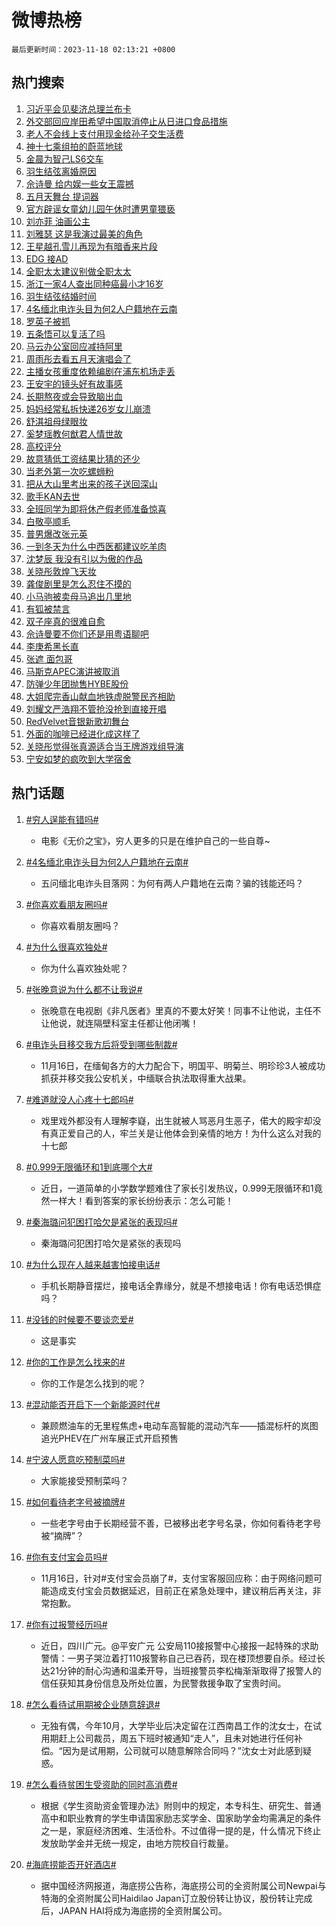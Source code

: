 # 微博热榜

`最后更新时间：2023-11-18 02:13:21 +0800`

## 热门搜索

1. [习近平会见斐济总理兰布卡](https://m.weibo.cn/search?containerid=100103type%3D1%26t%3D10%26q%3D%23%E4%B9%A0%E8%BF%91%E5%B9%B3%E4%BC%9A%E8%A7%81%E6%96%90%E6%B5%8E%E6%80%BB%E7%90%86%E5%85%B0%E5%B8%83%E5%8D%A1%23&stream_entry_id=51&isnewpage=1&extparam=seat%3D1%26dgr%3D0%26cate%3D10103%26filter_type%3Drealtimehot%26pos%3D0%26q%3D%2523%25E4%25B9%25A0%25E8%25BF%2591%25E5%25B9%25B3%25E4%25BC%259A%25E8%25A7%2581%25E6%2596%2590%25E6%25B5%258E%25E6%2580%25BB%25E7%2590%2586%25E5%2585%25B0%25E5%25B8%2583%25E5%258D%25A1%2523%26c_type%3D51%26stream_entry_id%3D51%26display_time%3D1700244800%26pre_seqid%3D170024480060602141111)
1. [外交部回应岸田希望中国取消停止从日进口食品措施](https://m.weibo.cn/search?containerid=100103type%3D1%26t%3D10%26q%3D%23%E5%A4%96%E4%BA%A4%E9%83%A8%E5%9B%9E%E5%BA%94%E5%B2%B8%E7%94%B0%E5%B8%8C%E6%9C%9B%E4%B8%AD%E5%9B%BD%E5%8F%96%E6%B6%88%E5%81%9C%E6%AD%A2%E4%BB%8E%E6%97%A5%E8%BF%9B%E5%8F%A3%E9%A3%9F%E5%93%81%E6%8E%AA%E6%96%BD%23&stream_entry_id=31&isnewpage=1&extparam=seat%3D1%26stream_entry_id%3D31%26pos%3D0%26band_rank%3D1%26c_type%3D31%26flag%3D0%26cate%3D5001%26filter_type%3Drealtimehot%26lcate%3D5001%26q%3D%2523%25E5%25A4%2596%25E4%25BA%25A4%25E9%2583%25A8%25E5%259B%259E%25E5%25BA%2594%25E5%25B2%25B8%25E7%2594%25B0%25E5%25B8%258C%25E6%259C%259B%25E4%25B8%25AD%25E5%259B%25BD%25E5%258F%2596%25E6%25B6%2588%25E5%2581%259C%25E6%25AD%25A2%25E4%25BB%258E%25E6%2597%25A5%25E8%25BF%259B%25E5%258F%25A3%25E9%25A3%259F%25E5%2593%2581%25E6%258E%25AA%25E6%2596%25BD%2523%26dgr%3D0%26realpos%3D1%26display_time%3D1700244800%26pre_seqid%3D170024480060602141111)
1. [老人不会线上支付用现金给孙子交生活费](https://m.weibo.cn/search?containerid=100103type%3D1%26t%3D10%26q%3D%23%E8%80%81%E4%BA%BA%E4%B8%8D%E4%BC%9A%E7%BA%BF%E4%B8%8A%E6%94%AF%E4%BB%98%E7%94%A8%E7%8E%B0%E9%87%91%E7%BB%99%E5%AD%99%E5%AD%90%E4%BA%A4%E7%94%9F%E6%B4%BB%E8%B4%B9%23&stream_entry_id=31&isnewpage=1&extparam=seat%3D1%26stream_entry_id%3D31%26pos%3D1%26band_rank%3D2%26c_type%3D31%26flag%3D0%26cate%3D5001%26filter_type%3Drealtimehot%26lcate%3D5001%26q%3D%2523%25E8%2580%2581%25E4%25BA%25BA%25E4%25B8%258D%25E4%25BC%259A%25E7%25BA%25BF%25E4%25B8%258A%25E6%2594%25AF%25E4%25BB%2598%25E7%2594%25A8%25E7%258E%25B0%25E9%2587%2591%25E7%25BB%2599%25E5%25AD%2599%25E5%25AD%2590%25E4%25BA%25A4%25E7%2594%259F%25E6%25B4%25BB%25E8%25B4%25B9%2523%26dgr%3D0%26realpos%3D2%26display_time%3D1700244800%26pre_seqid%3D170024480060602141111)
1. [神十七乘组拍的蔚蓝地球](https://m.weibo.cn/search?containerid=100103type%3D1%26t%3D10%26q%3D%23%E7%A5%9E%E5%8D%81%E4%B8%83%E4%B9%98%E7%BB%84%E6%8B%8D%E7%9A%84%E8%94%9A%E8%93%9D%E5%9C%B0%E7%90%83%23&stream_entry_id=31&isnewpage=1&extparam=seat%3D1%26stream_entry_id%3D31%26pos%3D2%26band_rank%3D3%26c_type%3D31%26flag%3D0%26cate%3D5001%26filter_type%3Drealtimehot%26lcate%3D5001%26q%3D%2523%25E7%25A5%259E%25E5%258D%2581%25E4%25B8%2583%25E4%25B9%2598%25E7%25BB%2584%25E6%258B%258D%25E7%259A%2584%25E8%2594%259A%25E8%2593%259D%25E5%259C%25B0%25E7%2590%2583%2523%26dgr%3D0%26realpos%3D3%26display_time%3D1700244800%26pre_seqid%3D170024480060602141111)
1. [金晨为智己LS6交车](https://m.weibo.cn/search?containerid=100103type%3D1%26t%3D10%26q%3D%23%E9%87%91%E6%99%A8%E4%B8%BA%E6%99%BA%E5%B7%B1LS6%E4%BA%A4%E8%BD%A6%23&stream_entry_id=31&isnewpage=1&extparam=seat%3D1%26adid%3D211837%26stream_entry_id%3D31%26pos%3D3%26band_rank%3D4%26c_type%3D31%26is_ad_pos%3D1%26lcate%3D5001%26cate%3D5001%26topic_ad%3D1%26q%3D%2523%25E9%2587%2591%25E6%2599%25A8%25E4%25B8%25BA%25E6%2599%25BA%25E5%25B7%25B1LS6%25E4%25BA%25A4%25E8%25BD%25A6%2523%26dgr%3D0%26filter_type%3Drealtimehot%26display_time%3D1700244800%26pre_seqid%3D170024480060602141111)
1. [羽生结弦离婚原因](https://m.weibo.cn/search?containerid=100103type%3D1%26t%3D10%26q%3D%E7%BE%BD%E7%94%9F%E7%BB%93%E5%BC%A6%E7%A6%BB%E5%A9%9A%E5%8E%9F%E5%9B%A0&stream_entry_id=31&isnewpage=1&extparam=seat%3D1%26stream_entry_id%3D31%26pos%3D4%26band_rank%3D4%26c_type%3D31%26flag%3D16%26cate%3D5001%26filter_type%3Drealtimehot%26lcate%3D5001%26q%3D%25E7%25BE%25BD%25E7%2594%259F%25E7%25BB%2593%25E5%25BC%25A6%25E7%25A6%25BB%25E5%25A9%259A%25E5%258E%259F%25E5%259B%25A0%26dgr%3D0%26realpos%3D4%26display_time%3D1700244800%26pre_seqid%3D170024480060602141111)
1. [佘诗曼 给内娱一些女王震撼](https://m.weibo.cn/search?containerid=100103type%3D1%26t%3D10%26q%3D%E4%BD%98%E8%AF%97%E6%9B%BC+%E7%BB%99%E5%86%85%E5%A8%B1%E4%B8%80%E4%BA%9B%E5%A5%B3%E7%8E%8B%E9%9C%87%E6%92%BC&stream_entry_id=31&isnewpage=1&extparam=seat%3D1%26stream_entry_id%3D31%26pos%3D5%26band_rank%3D5%26c_type%3D31%26flag%3D1%26cate%3D5001%26filter_type%3Drealtimehot%26lcate%3D5001%26q%3D%25E4%25BD%2598%25E8%25AF%2597%25E6%259B%25BC%2520%25E7%25BB%2599%25E5%2586%2585%25E5%25A8%25B1%25E4%25B8%2580%25E4%25BA%259B%25E5%25A5%25B3%25E7%258E%258B%25E9%259C%2587%25E6%2592%25BC%26dgr%3D0%26realpos%3D5%26display_time%3D1700244800%26pre_seqid%3D170024480060602141111)
1. [五月天舞台 提词器](https://m.weibo.cn/search?containerid=100103type%3D1%26t%3D10%26q%3D%E4%BA%94%E6%9C%88%E5%A4%A9%E8%88%9E%E5%8F%B0+%E6%8F%90%E8%AF%8D%E5%99%A8&stream_entry_id=31&isnewpage=1&extparam=seat%3D1%26stream_entry_id%3D31%26pos%3D6%26band_rank%3D6%26c_type%3D31%26flag%3D0%26cate%3D5001%26filter_type%3Drealtimehot%26lcate%3D5001%26q%3D%25E4%25BA%2594%25E6%259C%2588%25E5%25A4%25A9%25E8%2588%259E%25E5%258F%25B0%2520%25E6%258F%2590%25E8%25AF%258D%25E5%2599%25A8%26dgr%3D0%26realpos%3D6%26display_time%3D1700244800%26pre_seqid%3D170024480060602141111)
1. [官方辟谣女童幼儿园午休时遭男童猥亵](https://m.weibo.cn/search?containerid=100103type%3D1%26t%3D10%26q%3D%23%E5%AE%98%E6%96%B9%E8%BE%9F%E8%B0%A3%E5%A5%B3%E7%AB%A5%E5%B9%BC%E5%84%BF%E5%9B%AD%E5%8D%88%E4%BC%91%E6%97%B6%E9%81%AD%E7%94%B7%E7%AB%A5%E7%8C%A5%E4%BA%B5%23&stream_entry_id=31&isnewpage=1&extparam=seat%3D1%26adid%3D211868%26stream_entry_id%3D31%26pos%3D7%26band_rank%3D7%26c_type%3D31%26is_ad_pos%3D1%26cate%3D5001%26filter_type%3Drealtimehot%26q%3D%2523%25E5%25AE%2598%25E6%2596%25B9%25E8%25BE%259F%25E8%25B0%25A3%25E5%25A5%25B3%25E7%25AB%25A5%25E5%25B9%25BC%25E5%2584%25BF%25E5%259B%25AD%25E5%258D%2588%25E4%25BC%2591%25E6%2597%25B6%25E9%2581%25AD%25E7%2594%25B7%25E7%25AB%25A5%25E7%258C%25A5%25E4%25BA%25B5%2523%26dgr%3D0%26lcate%3D5001%26display_time%3D1700244800%26pre_seqid%3D170024480060602141111)
1. [刘亦菲 油画公主](https://m.weibo.cn/search?containerid=100103type%3D1%26t%3D10%26q%3D%E5%88%98%E4%BA%A6%E8%8F%B2+%E6%B2%B9%E7%94%BB%E5%85%AC%E4%B8%BB&stream_entry_id=31&isnewpage=1&extparam=seat%3D1%26stream_entry_id%3D31%26pos%3D8%26band_rank%3D7%26c_type%3D31%26flag%3D0%26cate%3D5001%26filter_type%3Drealtimehot%26lcate%3D5001%26q%3D%25E5%2588%2598%25E4%25BA%25A6%25E8%258F%25B2%2520%25E6%25B2%25B9%25E7%2594%25BB%25E5%2585%25AC%25E4%25B8%25BB%26dgr%3D0%26realpos%3D7%26display_time%3D1700244800%26pre_seqid%3D170024480060602141111)
1. [刘雅瑟 这是我演过最美的角色](https://m.weibo.cn/search?containerid=100103type%3D1%26t%3D10%26q%3D%E5%88%98%E9%9B%85%E7%91%9F+%E8%BF%99%E6%98%AF%E6%88%91%E6%BC%94%E8%BF%87%E6%9C%80%E7%BE%8E%E7%9A%84%E8%A7%92%E8%89%B2&stream_entry_id=31&isnewpage=1&extparam=seat%3D1%26stream_entry_id%3D31%26pos%3D9%26band_rank%3D8%26c_type%3D31%26flag%3D0%26cate%3D5001%26filter_type%3Drealtimehot%26lcate%3D5001%26q%3D%25E5%2588%2598%25E9%259B%2585%25E7%2591%259F%2520%25E8%25BF%2599%25E6%2598%25AF%25E6%2588%2591%25E6%25BC%2594%25E8%25BF%2587%25E6%259C%2580%25E7%25BE%258E%25E7%259A%2584%25E8%25A7%2592%25E8%2589%25B2%26dgr%3D0%26realpos%3D8%26display_time%3D1700244800%26pre_seqid%3D170024480060602141111)
1. [王星越孔雪儿再现为有暗香来片段](https://m.weibo.cn/search?containerid=100103type%3D1%26t%3D10%26q%3D%E7%8E%8B%E6%98%9F%E8%B6%8A%E5%AD%94%E9%9B%AA%E5%84%BF%E5%86%8D%E7%8E%B0%E4%B8%BA%E6%9C%89%E6%9A%97%E9%A6%99%E6%9D%A5%E7%89%87%E6%AE%B5&stream_entry_id=31&isnewpage=1&extparam=seat%3D1%26stream_entry_id%3D31%26pos%3D10%26band_rank%3D9%26c_type%3D31%26flag%3D0%26cate%3D5001%26filter_type%3Drealtimehot%26lcate%3D5001%26q%3D%25E7%258E%258B%25E6%2598%259F%25E8%25B6%258A%25E5%25AD%2594%25E9%259B%25AA%25E5%2584%25BF%25E5%2586%258D%25E7%258E%25B0%25E4%25B8%25BA%25E6%259C%2589%25E6%259A%2597%25E9%25A6%2599%25E6%259D%25A5%25E7%2589%2587%25E6%25AE%25B5%26dgr%3D0%26realpos%3D9%26display_time%3D1700244800%26pre_seqid%3D170024480060602141111)
1. [EDG 接AD](https://m.weibo.cn/search?containerid=100103type%3D1%26t%3D10%26q%3DEDG+%E6%8E%A5AD&stream_entry_id=31&isnewpage=1&extparam=seat%3D1%26stream_entry_id%3D31%26pos%3D11%26band_rank%3D10%26c_type%3D31%26flag%3D0%26cate%3D5001%26filter_type%3Drealtimehot%26lcate%3D5001%26q%3DEDG%2520%25E6%258E%25A5AD%26dgr%3D0%26realpos%3D10%26display_time%3D1700244800%26pre_seqid%3D170024480060602141111)
1. [全职太太建议别做全职太太](https://m.weibo.cn/search?containerid=100103type%3D1%26t%3D10%26q%3D%E5%85%A8%E8%81%8C%E5%A4%AA%E5%A4%AA%E5%BB%BA%E8%AE%AE%E5%88%AB%E5%81%9A%E5%85%A8%E8%81%8C%E5%A4%AA%E5%A4%AA&stream_entry_id=31&isnewpage=1&extparam=seat%3D1%26stream_entry_id%3D31%26pos%3D12%26band_rank%3D11%26c_type%3D31%26flag%3D2%26cate%3D5001%26filter_type%3Drealtimehot%26lcate%3D5001%26q%3D%25E5%2585%25A8%25E8%2581%258C%25E5%25A4%25AA%25E5%25A4%25AA%25E5%25BB%25BA%25E8%25AE%25AE%25E5%2588%25AB%25E5%2581%259A%25E5%2585%25A8%25E8%2581%258C%25E5%25A4%25AA%25E5%25A4%25AA%26dgr%3D0%26realpos%3D11%26display_time%3D1700244800%26pre_seqid%3D170024480060602141111)
1. [浙江一家4人查出同种癌最小才16岁](https://m.weibo.cn/search?containerid=100103type%3D1%26t%3D10%26q%3D%23%E6%B5%99%E6%B1%9F%E4%B8%80%E5%AE%B64%E4%BA%BA%E6%9F%A5%E5%87%BA%E5%90%8C%E7%A7%8D%E7%99%8C%E6%9C%80%E5%B0%8F%E6%89%8D16%E5%B2%81%23&stream_entry_id=31&isnewpage=1&extparam=seat%3D1%26stream_entry_id%3D31%26pos%3D13%26band_rank%3D12%26c_type%3D31%26flag%3D2%26cate%3D5001%26filter_type%3Drealtimehot%26lcate%3D5001%26q%3D%2523%25E6%25B5%2599%25E6%25B1%259F%25E4%25B8%2580%25E5%25AE%25B64%25E4%25BA%25BA%25E6%259F%25A5%25E5%2587%25BA%25E5%2590%258C%25E7%25A7%258D%25E7%2599%258C%25E6%259C%2580%25E5%25B0%258F%25E6%2589%258D16%25E5%25B2%2581%2523%26dgr%3D0%26realpos%3D12%26display_time%3D1700244800%26pre_seqid%3D170024480060602141111)
1. [羽生结弦结婚时间](https://m.weibo.cn/search?containerid=100103type%3D1%26t%3D10%26q%3D%E7%BE%BD%E7%94%9F%E7%BB%93%E5%BC%A6%E7%BB%93%E5%A9%9A%E6%97%B6%E9%97%B4&stream_entry_id=31&isnewpage=1&extparam=seat%3D1%26stream_entry_id%3D31%26pos%3D14%26band_rank%3D13%26c_type%3D31%26flag%3D0%26cate%3D5001%26filter_type%3Drealtimehot%26lcate%3D5001%26q%3D%25E7%25BE%25BD%25E7%2594%259F%25E7%25BB%2593%25E5%25BC%25A6%25E7%25BB%2593%25E5%25A9%259A%25E6%2597%25B6%25E9%2597%25B4%26dgr%3D0%26realpos%3D13%26display_time%3D1700244800%26pre_seqid%3D170024480060602141111)
1. [4名缅北电诈头目为何2人户籍地在云南](https://m.weibo.cn/search?containerid=100103type%3D1%26t%3D10%26q%3D%234%E5%90%8D%E7%BC%85%E5%8C%97%E7%94%B5%E8%AF%88%E5%A4%B4%E7%9B%AE%E4%B8%BA%E4%BD%952%E4%BA%BA%E6%88%B7%E7%B1%8D%E5%9C%B0%E5%9C%A8%E4%BA%91%E5%8D%97%23&stream_entry_id=31&isnewpage=1&extparam=seat%3D1%26stream_entry_id%3D31%26pos%3D15%26band_rank%3D14%26c_type%3D31%26flag%3D0%26cate%3D5001%26filter_type%3Drealtimehot%26lcate%3D5001%26q%3D%25234%25E5%2590%258D%25E7%25BC%2585%25E5%258C%2597%25E7%2594%25B5%25E8%25AF%2588%25E5%25A4%25B4%25E7%259B%25AE%25E4%25B8%25BA%25E4%25BD%25952%25E4%25BA%25BA%25E6%2588%25B7%25E7%25B1%258D%25E5%259C%25B0%25E5%259C%25A8%25E4%25BA%2591%25E5%258D%2597%2523%26dgr%3D0%26realpos%3D14%26display_time%3D1700244800%26pre_seqid%3D170024480060602141111)
1. [罗英子被抓](https://m.weibo.cn/search?containerid=100103type%3D1%26t%3D10%26q%3D%23%E7%BD%97%E8%8B%B1%E5%AD%90%E8%A2%AB%E6%8A%93%23&stream_entry_id=31&isnewpage=1&extparam=seat%3D1%26stream_entry_id%3D31%26pos%3D16%26band_rank%3D15%26c_type%3D31%26flag%3D0%26cate%3D5001%26filter_type%3Drealtimehot%26lcate%3D5001%26q%3D%2523%25E7%25BD%2597%25E8%258B%25B1%25E5%25AD%2590%25E8%25A2%25AB%25E6%258A%2593%2523%26dgr%3D0%26realpos%3D15%26display_time%3D1700244800%26pre_seqid%3D170024480060602141111)
1. [五条悟可以复活了吗](https://m.weibo.cn/search?containerid=100103type%3D1%26t%3D10%26q%3D%E4%BA%94%E6%9D%A1%E6%82%9F%E5%8F%AF%E4%BB%A5%E5%A4%8D%E6%B4%BB%E4%BA%86%E5%90%97&stream_entry_id=31&isnewpage=1&extparam=seat%3D1%26stream_entry_id%3D31%26pos%3D17%26band_rank%3D16%26c_type%3D31%26flag%3D0%26cate%3D5001%26filter_type%3Drealtimehot%26lcate%3D5001%26q%3D%25E4%25BA%2594%25E6%259D%25A1%25E6%2582%259F%25E5%258F%25AF%25E4%25BB%25A5%25E5%25A4%258D%25E6%25B4%25BB%25E4%25BA%2586%25E5%2590%2597%26dgr%3D0%26realpos%3D16%26display_time%3D1700244800%26pre_seqid%3D170024480060602141111)
1. [马云办公室回应减持阿里](https://m.weibo.cn/search?containerid=100103type%3D1%26t%3D10%26q%3D%23%E9%A9%AC%E4%BA%91%E5%8A%9E%E5%85%AC%E5%AE%A4%E5%9B%9E%E5%BA%94%E5%87%8F%E6%8C%81%E9%98%BF%E9%87%8C%23&stream_entry_id=31&isnewpage=1&extparam=seat%3D1%26stream_entry_id%3D31%26pos%3D18%26band_rank%3D17%26c_type%3D31%26flag%3D0%26cate%3D5001%26filter_type%3Drealtimehot%26lcate%3D5001%26q%3D%2523%25E9%25A9%25AC%25E4%25BA%2591%25E5%258A%259E%25E5%2585%25AC%25E5%25AE%25A4%25E5%259B%259E%25E5%25BA%2594%25E5%2587%258F%25E6%258C%2581%25E9%2598%25BF%25E9%2587%258C%2523%26dgr%3D0%26realpos%3D17%26display_time%3D1700244800%26pre_seqid%3D170024480060602141111)
1. [周雨彤去看五月天演唱会了](https://m.weibo.cn/search?containerid=100103type%3D1%26t%3D10%26q%3D%23%E5%91%A8%E9%9B%A8%E5%BD%A4%E5%8E%BB%E7%9C%8B%E4%BA%94%E6%9C%88%E5%A4%A9%E6%BC%94%E5%94%B1%E4%BC%9A%E4%BA%86%23&stream_entry_id=31&isnewpage=1&extparam=seat%3D1%26stream_entry_id%3D31%26pos%3D19%26band_rank%3D18%26c_type%3D31%26flag%3D1%26cate%3D5001%26filter_type%3Drealtimehot%26lcate%3D5001%26q%3D%2523%25E5%2591%25A8%25E9%259B%25A8%25E5%25BD%25A4%25E5%258E%25BB%25E7%259C%258B%25E4%25BA%2594%25E6%259C%2588%25E5%25A4%25A9%25E6%25BC%2594%25E5%2594%25B1%25E4%25BC%259A%25E4%25BA%2586%2523%26dgr%3D0%26realpos%3D18%26display_time%3D1700244800%26pre_seqid%3D170024480060602141111)
1. [主播女孩重度依赖编剧在浦东机场走丢](https://m.weibo.cn/search?containerid=100103type%3D1%26t%3D10%26q%3D%E4%B8%BB%E6%92%AD%E5%A5%B3%E5%AD%A9%E9%87%8D%E5%BA%A6%E4%BE%9D%E8%B5%96%E7%BC%96%E5%89%A7%E5%9C%A8%E6%B5%A6%E4%B8%9C%E6%9C%BA%E5%9C%BA%E8%B5%B0%E4%B8%A2&stream_entry_id=31&isnewpage=1&extparam=seat%3D1%26stream_entry_id%3D31%26pos%3D20%26band_rank%3D19%26c_type%3D31%26flag%3D0%26cate%3D5001%26filter_type%3Drealtimehot%26lcate%3D5001%26q%3D%25E4%25B8%25BB%25E6%2592%25AD%25E5%25A5%25B3%25E5%25AD%25A9%25E9%2587%258D%25E5%25BA%25A6%25E4%25BE%259D%25E8%25B5%2596%25E7%25BC%2596%25E5%2589%25A7%25E5%259C%25A8%25E6%25B5%25A6%25E4%25B8%259C%25E6%259C%25BA%25E5%259C%25BA%25E8%25B5%25B0%25E4%25B8%25A2%26dgr%3D0%26realpos%3D19%26display_time%3D1700244800%26pre_seqid%3D170024480060602141111)
1. [王安宇的镜头好有故事感](https://m.weibo.cn/search?containerid=100103type%3D1%26t%3D10%26q%3D%23%E7%8E%8B%E5%AE%89%E5%AE%87%E7%9A%84%E9%95%9C%E5%A4%B4%E5%A5%BD%E6%9C%89%E6%95%85%E4%BA%8B%E6%84%9F%23&stream_entry_id=31&isnewpage=1&extparam=seat%3D1%26stream_entry_id%3D31%26pos%3D21%26band_rank%3D20%26c_type%3D31%26flag%3D1%26cate%3D5001%26filter_type%3Drealtimehot%26lcate%3D5001%26q%3D%2523%25E7%258E%258B%25E5%25AE%2589%25E5%25AE%2587%25E7%259A%2584%25E9%2595%259C%25E5%25A4%25B4%25E5%25A5%25BD%25E6%259C%2589%25E6%2595%2585%25E4%25BA%258B%25E6%2584%259F%2523%26dgr%3D0%26realpos%3D20%26display_time%3D1700244800%26pre_seqid%3D170024480060602141111)
1. [长期熬夜或会导致脑出血](https://m.weibo.cn/search?containerid=100103type%3D1%26t%3D10%26q%3D%23%E9%95%BF%E6%9C%9F%E7%86%AC%E5%A4%9C%E6%88%96%E4%BC%9A%E5%AF%BC%E8%87%B4%E8%84%91%E5%87%BA%E8%A1%80%23&stream_entry_id=31&isnewpage=1&extparam=seat%3D1%26stream_entry_id%3D31%26pos%3D22%26band_rank%3D21%26c_type%3D31%26flag%3D0%26cate%3D5001%26filter_type%3Drealtimehot%26lcate%3D5001%26q%3D%2523%25E9%2595%25BF%25E6%259C%259F%25E7%2586%25AC%25E5%25A4%259C%25E6%2588%2596%25E4%25BC%259A%25E5%25AF%25BC%25E8%2587%25B4%25E8%2584%2591%25E5%2587%25BA%25E8%25A1%2580%2523%26dgr%3D0%26realpos%3D21%26display_time%3D1700244800%26pre_seqid%3D170024480060602141111)
1. [妈妈经常私拆快递26岁女儿崩溃](https://m.weibo.cn/search?containerid=100103type%3D1%26t%3D10%26q%3D%23%E5%A6%88%E5%A6%88%E7%BB%8F%E5%B8%B8%E7%A7%81%E6%8B%86%E5%BF%AB%E9%80%9226%E5%B2%81%E5%A5%B3%E5%84%BF%E5%B4%A9%E6%BA%83%23&stream_entry_id=31&isnewpage=1&extparam=seat%3D1%26stream_entry_id%3D31%26pos%3D23%26band_rank%3D22%26c_type%3D31%26flag%3D0%26cate%3D5001%26filter_type%3Drealtimehot%26lcate%3D5001%26q%3D%2523%25E5%25A6%2588%25E5%25A6%2588%25E7%25BB%258F%25E5%25B8%25B8%25E7%25A7%2581%25E6%258B%2586%25E5%25BF%25AB%25E9%2580%259226%25E5%25B2%2581%25E5%25A5%25B3%25E5%2584%25BF%25E5%25B4%25A9%25E6%25BA%2583%2523%26dgr%3D0%26realpos%3D22%26display_time%3D1700244800%26pre_seqid%3D170024480060602141111)
1. [舒淇祖母绿眼妆](https://m.weibo.cn/search?containerid=100103type%3D1%26t%3D10%26q%3D%23%E8%88%92%E6%B7%87%E7%A5%96%E6%AF%8D%E7%BB%BF%E7%9C%BC%E5%A6%86%23&stream_entry_id=31&isnewpage=1&extparam=seat%3D1%26stream_entry_id%3D31%26pos%3D24%26band_rank%3D23%26c_type%3D31%26flag%3D0%26cate%3D5001%26filter_type%3Drealtimehot%26lcate%3D5001%26q%3D%2523%25E8%2588%2592%25E6%25B7%2587%25E7%25A5%2596%25E6%25AF%258D%25E7%25BB%25BF%25E7%259C%25BC%25E5%25A6%2586%2523%26dgr%3D0%26realpos%3D23%26display_time%3D1700244800%26pre_seqid%3D170024480060602141111)
1. [奚梦瑶教何猷君人情世故](https://m.weibo.cn/search?containerid=100103type%3D1%26t%3D10%26q%3D%E5%A5%9A%E6%A2%A6%E7%91%B6%E6%95%99%E4%BD%95%E7%8C%B7%E5%90%9B%E4%BA%BA%E6%83%85%E4%B8%96%E6%95%85&stream_entry_id=31&isnewpage=1&extparam=seat%3D1%26stream_entry_id%3D31%26pos%3D25%26band_rank%3D24%26c_type%3D31%26flag%3D0%26cate%3D5001%26filter_type%3Drealtimehot%26lcate%3D5001%26q%3D%25E5%25A5%259A%25E6%25A2%25A6%25E7%2591%25B6%25E6%2595%2599%25E4%25BD%2595%25E7%258C%25B7%25E5%2590%259B%25E4%25BA%25BA%25E6%2583%2585%25E4%25B8%2596%25E6%2595%2585%26dgr%3D0%26realpos%3D24%26display_time%3D1700244800%26pre_seqid%3D170024480060602141111)
1. [高校评分](https://m.weibo.cn/search?containerid=100103type%3D1%26t%3D10%26q%3D%E9%AB%98%E6%A0%A1%E8%AF%84%E5%88%86&stream_entry_id=31&isnewpage=1&extparam=seat%3D1%26stream_entry_id%3D31%26pos%3D26%26band_rank%3D25%26c_type%3D31%26flag%3D0%26cate%3D5001%26filter_type%3Drealtimehot%26lcate%3D5001%26q%3D%25E9%25AB%2598%25E6%25A0%25A1%25E8%25AF%2584%25E5%2588%2586%26dgr%3D0%26realpos%3D25%26display_time%3D1700244800%26pre_seqid%3D170024480060602141111)
1. [故意猜低工资结果比猜的还少](https://m.weibo.cn/search?containerid=100103type%3D1%26t%3D10%26q%3D%E6%95%85%E6%84%8F%E7%8C%9C%E4%BD%8E%E5%B7%A5%E8%B5%84%E7%BB%93%E6%9E%9C%E6%AF%94%E7%8C%9C%E7%9A%84%E8%BF%98%E5%B0%91&stream_entry_id=31&isnewpage=1&extparam=seat%3D1%26stream_entry_id%3D31%26pos%3D27%26band_rank%3D26%26c_type%3D31%26flag%3D0%26cate%3D5001%26filter_type%3Drealtimehot%26lcate%3D5001%26q%3D%25E6%2595%2585%25E6%2584%258F%25E7%258C%259C%25E4%25BD%258E%25E5%25B7%25A5%25E8%25B5%2584%25E7%25BB%2593%25E6%259E%259C%25E6%25AF%2594%25E7%258C%259C%25E7%259A%2584%25E8%25BF%2598%25E5%25B0%2591%26dgr%3D0%26realpos%3D26%26display_time%3D1700244800%26pre_seqid%3D170024480060602141111)
1. [当老外第一次吃螺蛳粉](https://m.weibo.cn/search?containerid=100103type%3D1%26t%3D10%26q%3D%23%E5%BD%93%E8%80%81%E5%A4%96%E7%AC%AC%E4%B8%80%E6%AC%A1%E5%90%83%E8%9E%BA%E8%9B%B3%E7%B2%89%23&stream_entry_id=31&isnewpage=1&extparam=seat%3D1%26stream_entry_id%3D31%26pos%3D28%26band_rank%3D27%26c_type%3D31%26flag%3D0%26cate%3D5001%26filter_type%3Drealtimehot%26lcate%3D5001%26q%3D%2523%25E5%25BD%2593%25E8%2580%2581%25E5%25A4%2596%25E7%25AC%25AC%25E4%25B8%2580%25E6%25AC%25A1%25E5%2590%2583%25E8%259E%25BA%25E8%259B%25B3%25E7%25B2%2589%2523%26dgr%3D0%26realpos%3D27%26display_time%3D1700244800%26pre_seqid%3D170024480060602141111)
1. [把从大山里考出来的孩子送回深山](https://m.weibo.cn/search?containerid=100103type%3D1%26t%3D10%26q%3D%E6%8A%8A%E4%BB%8E%E5%A4%A7%E5%B1%B1%E9%87%8C%E8%80%83%E5%87%BA%E6%9D%A5%E7%9A%84%E5%AD%A9%E5%AD%90%E9%80%81%E5%9B%9E%E6%B7%B1%E5%B1%B1&stream_entry_id=31&isnewpage=1&extparam=seat%3D1%26stream_entry_id%3D31%26pos%3D29%26band_rank%3D28%26c_type%3D31%26flag%3D0%26cate%3D5001%26filter_type%3Drealtimehot%26lcate%3D5001%26q%3D%25E6%258A%258A%25E4%25BB%258E%25E5%25A4%25A7%25E5%25B1%25B1%25E9%2587%258C%25E8%2580%2583%25E5%2587%25BA%25E6%259D%25A5%25E7%259A%2584%25E5%25AD%25A9%25E5%25AD%2590%25E9%2580%2581%25E5%259B%259E%25E6%25B7%25B1%25E5%25B1%25B1%26dgr%3D0%26realpos%3D28%26display_time%3D1700244800%26pre_seqid%3D170024480060602141111)
1. [歌手KAN去世](https://m.weibo.cn/search?containerid=100103type%3D1%26t%3D10%26q%3D%23%E6%AD%8C%E6%89%8BKAN%E5%8E%BB%E4%B8%96%23&stream_entry_id=31&isnewpage=1&extparam=seat%3D1%26stream_entry_id%3D31%26pos%3D30%26band_rank%3D29%26c_type%3D31%26flag%3D0%26cate%3D5001%26filter_type%3Drealtimehot%26lcate%3D5001%26q%3D%2523%25E6%25AD%258C%25E6%2589%258BKAN%25E5%258E%25BB%25E4%25B8%2596%2523%26dgr%3D0%26realpos%3D29%26display_time%3D1700244800%26pre_seqid%3D170024480060602141111)
1. [全班同学为即将休产假老师准备惊喜](https://m.weibo.cn/search?containerid=100103type%3D1%26t%3D10%26q%3D%23%E5%85%A8%E7%8F%AD%E5%90%8C%E5%AD%A6%E4%B8%BA%E5%8D%B3%E5%B0%86%E4%BC%91%E4%BA%A7%E5%81%87%E8%80%81%E5%B8%88%E5%87%86%E5%A4%87%E6%83%8A%E5%96%9C%23&stream_entry_id=31&isnewpage=1&extparam=seat%3D1%26stream_entry_id%3D31%26pos%3D31%26band_rank%3D30%26c_type%3D31%26flag%3D32768%26cate%3D5001%26filter_type%3Drealtimehot%26lcate%3D5001%26q%3D%2523%25E5%2585%25A8%25E7%258F%25AD%25E5%2590%258C%25E5%25AD%25A6%25E4%25B8%25BA%25E5%258D%25B3%25E5%25B0%2586%25E4%25BC%2591%25E4%25BA%25A7%25E5%2581%2587%25E8%2580%2581%25E5%25B8%2588%25E5%2587%2586%25E5%25A4%2587%25E6%2583%258A%25E5%2596%259C%2523%26dgr%3D0%26realpos%3D30%26display_time%3D1700244800%26pre_seqid%3D170024480060602141111)
1. [白敬亭顺毛](https://m.weibo.cn/search?containerid=100103type%3D1%26t%3D10%26q%3D%23%E7%99%BD%E6%95%AC%E4%BA%AD%E9%A1%BA%E6%AF%9B%23&stream_entry_id=31&isnewpage=1&extparam=seat%3D1%26stream_entry_id%3D31%26pos%3D32%26band_rank%3D31%26c_type%3D31%26flag%3D0%26cate%3D5001%26filter_type%3Drealtimehot%26lcate%3D5001%26q%3D%2523%25E7%2599%25BD%25E6%2595%25AC%25E4%25BA%25AD%25E9%25A1%25BA%25E6%25AF%259B%2523%26dgr%3D0%26realpos%3D31%26display_time%3D1700244800%26pre_seqid%3D170024480060602141111)
1. [普男爆改张元英](https://m.weibo.cn/search?containerid=100103type%3D1%26t%3D10%26q%3D%23%E6%99%AE%E7%94%B7%E7%88%86%E6%94%B9%E5%BC%A0%E5%85%83%E8%8B%B1%23&stream_entry_id=31&isnewpage=1&extparam=seat%3D1%26stream_entry_id%3D31%26pos%3D33%26band_rank%3D32%26c_type%3D31%26flag%3D0%26cate%3D5001%26filter_type%3Drealtimehot%26lcate%3D5001%26q%3D%2523%25E6%2599%25AE%25E7%2594%25B7%25E7%2588%2586%25E6%2594%25B9%25E5%25BC%25A0%25E5%2585%2583%25E8%258B%25B1%2523%26dgr%3D0%26realpos%3D32%26display_time%3D1700244800%26pre_seqid%3D170024480060602141111)
1. [一到冬天为什么中西医都建议吃羊肉](https://m.weibo.cn/search?containerid=100103type%3D1%26t%3D10%26q%3D%23%E4%B8%80%E5%88%B0%E5%86%AC%E5%A4%A9%E4%B8%BA%E4%BB%80%E4%B9%88%E4%B8%AD%E8%A5%BF%E5%8C%BB%E9%83%BD%E5%BB%BA%E8%AE%AE%E5%90%83%E7%BE%8A%E8%82%89%23&stream_entry_id=31&isnewpage=1&extparam=seat%3D1%26stream_entry_id%3D31%26pos%3D34%26band_rank%3D33%26c_type%3D31%26flag%3D0%26cate%3D5001%26filter_type%3Drealtimehot%26lcate%3D5001%26q%3D%2523%25E4%25B8%2580%25E5%2588%25B0%25E5%2586%25AC%25E5%25A4%25A9%25E4%25B8%25BA%25E4%25BB%2580%25E4%25B9%2588%25E4%25B8%25AD%25E8%25A5%25BF%25E5%258C%25BB%25E9%2583%25BD%25E5%25BB%25BA%25E8%25AE%25AE%25E5%2590%2583%25E7%25BE%258A%25E8%2582%2589%2523%26dgr%3D0%26realpos%3D33%26display_time%3D1700244800%26pre_seqid%3D170024480060602141111)
1. [沈梦辰 我没有引以为傲的作品](https://m.weibo.cn/search?containerid=100103type%3D1%26t%3D10%26q%3D%E6%B2%88%E6%A2%A6%E8%BE%B0+%E6%88%91%E6%B2%A1%E6%9C%89%E5%BC%95%E4%BB%A5%E4%B8%BA%E5%82%B2%E7%9A%84%E4%BD%9C%E5%93%81&stream_entry_id=31&isnewpage=1&extparam=seat%3D1%26stream_entry_id%3D31%26pos%3D35%26band_rank%3D34%26c_type%3D31%26flag%3D0%26cate%3D5001%26filter_type%3Drealtimehot%26lcate%3D5001%26q%3D%25E6%25B2%2588%25E6%25A2%25A6%25E8%25BE%25B0%2520%25E6%2588%2591%25E6%25B2%25A1%25E6%259C%2589%25E5%25BC%2595%25E4%25BB%25A5%25E4%25B8%25BA%25E5%2582%25B2%25E7%259A%2584%25E4%25BD%259C%25E5%2593%2581%26dgr%3D0%26realpos%3D34%26display_time%3D1700244800%26pre_seqid%3D170024480060602141111)
1. [关晓彤敦煌飞天妆](https://m.weibo.cn/search?containerid=100103type%3D1%26t%3D10%26q%3D%23%E5%85%B3%E6%99%93%E5%BD%A4%E6%95%A6%E7%85%8C%E9%A3%9E%E5%A4%A9%E5%A6%86%23&stream_entry_id=31&isnewpage=1&extparam=seat%3D1%26stream_entry_id%3D31%26pos%3D36%26band_rank%3D35%26c_type%3D31%26flag%3D0%26cate%3D5001%26filter_type%3Drealtimehot%26lcate%3D5001%26q%3D%2523%25E5%2585%25B3%25E6%2599%2593%25E5%25BD%25A4%25E6%2595%25A6%25E7%2585%258C%25E9%25A3%259E%25E5%25A4%25A9%25E5%25A6%2586%2523%26dgr%3D0%26realpos%3D35%26display_time%3D1700244800%26pre_seqid%3D170024480060602141111)
1. [龚俊剧里是怎么忍住不摸的](https://m.weibo.cn/search?containerid=100103type%3D1%26t%3D10%26q%3D%23%E9%BE%9A%E4%BF%8A%E5%89%A7%E9%87%8C%E6%98%AF%E6%80%8E%E4%B9%88%E5%BF%8D%E4%BD%8F%E4%B8%8D%E6%91%B8%E7%9A%84%23&stream_entry_id=31&isnewpage=1&extparam=seat%3D1%26stream_entry_id%3D31%26pos%3D37%26band_rank%3D36%26c_type%3D31%26flag%3D0%26cate%3D5001%26filter_type%3Drealtimehot%26lcate%3D5001%26q%3D%2523%25E9%25BE%259A%25E4%25BF%258A%25E5%2589%25A7%25E9%2587%258C%25E6%2598%25AF%25E6%2580%258E%25E4%25B9%2588%25E5%25BF%258D%25E4%25BD%258F%25E4%25B8%258D%25E6%2591%25B8%25E7%259A%2584%2523%26dgr%3D0%26realpos%3D36%26display_time%3D1700244800%26pre_seqid%3D170024480060602141111)
1. [小马驹被卖母马追出几里地](https://m.weibo.cn/search?containerid=100103type%3D1%26t%3D10%26q%3D%23%E5%B0%8F%E9%A9%AC%E9%A9%B9%E8%A2%AB%E5%8D%96%E6%AF%8D%E9%A9%AC%E8%BF%BD%E5%87%BA%E5%87%A0%E9%87%8C%E5%9C%B0%23&stream_entry_id=31&isnewpage=1&extparam=seat%3D1%26stream_entry_id%3D31%26pos%3D38%26band_rank%3D37%26c_type%3D31%26flag%3D32768%26cate%3D5001%26filter_type%3Drealtimehot%26lcate%3D5001%26q%3D%2523%25E5%25B0%258F%25E9%25A9%25AC%25E9%25A9%25B9%25E8%25A2%25AB%25E5%258D%2596%25E6%25AF%258D%25E9%25A9%25AC%25E8%25BF%25BD%25E5%2587%25BA%25E5%2587%25A0%25E9%2587%258C%25E5%259C%25B0%2523%26dgr%3D0%26realpos%3D37%26display_time%3D1700244800%26pre_seqid%3D170024480060602141111)
1. [有狐被禁言](https://m.weibo.cn/search?containerid=100103type%3D1%26t%3D10%26q%3D%E6%9C%89%E7%8B%90%E8%A2%AB%E7%A6%81%E8%A8%80&stream_entry_id=31&isnewpage=1&extparam=seat%3D1%26stream_entry_id%3D31%26pos%3D39%26band_rank%3D38%26c_type%3D31%26flag%3D0%26cate%3D5001%26filter_type%3Drealtimehot%26lcate%3D5001%26q%3D%25E6%259C%2589%25E7%258B%2590%25E8%25A2%25AB%25E7%25A6%2581%25E8%25A8%2580%26dgr%3D0%26realpos%3D38%26display_time%3D1700244800%26pre_seqid%3D170024480060602141111)
1. [双子座真的很难自愈](https://m.weibo.cn/search?containerid=100103type%3D1%26t%3D10%26q%3D%E5%8F%8C%E5%AD%90%E5%BA%A7%E7%9C%9F%E7%9A%84%E5%BE%88%E9%9A%BE%E8%87%AA%E6%84%88&stream_entry_id=31&isnewpage=1&extparam=seat%3D1%26stream_entry_id%3D31%26pos%3D40%26band_rank%3D39%26c_type%3D31%26flag%3D0%26cate%3D5001%26filter_type%3Drealtimehot%26lcate%3D5001%26q%3D%25E5%258F%258C%25E5%25AD%2590%25E5%25BA%25A7%25E7%259C%259F%25E7%259A%2584%25E5%25BE%2588%25E9%259A%25BE%25E8%2587%25AA%25E6%2584%2588%26dgr%3D0%26realpos%3D39%26display_time%3D1700244800%26pre_seqid%3D170024480060602141111)
1. [佘诗曼要不你们还是用粤语聊吧](https://m.weibo.cn/search?containerid=100103type%3D1%26t%3D10%26q%3D%23%E4%BD%98%E8%AF%97%E6%9B%BC%E8%A6%81%E4%B8%8D%E4%BD%A0%E4%BB%AC%E8%BF%98%E6%98%AF%E7%94%A8%E7%B2%A4%E8%AF%AD%E8%81%8A%E5%90%A7%23&stream_entry_id=31&isnewpage=1&extparam=seat%3D1%26stream_entry_id%3D31%26pos%3D41%26band_rank%3D40%26c_type%3D31%26flag%3D0%26cate%3D5001%26filter_type%3Drealtimehot%26lcate%3D5001%26q%3D%2523%25E4%25BD%2598%25E8%25AF%2597%25E6%259B%25BC%25E8%25A6%2581%25E4%25B8%258D%25E4%25BD%25A0%25E4%25BB%25AC%25E8%25BF%2598%25E6%2598%25AF%25E7%2594%25A8%25E7%25B2%25A4%25E8%25AF%25AD%25E8%2581%258A%25E5%2590%25A7%2523%26dgr%3D0%26realpos%3D40%26display_time%3D1700244800%26pre_seqid%3D170024480060602141111)
1. [李庚希黑长直](https://m.weibo.cn/search?containerid=100103type%3D1%26t%3D10%26q%3D%23%E6%9D%8E%E5%BA%9A%E5%B8%8C%E9%BB%91%E9%95%BF%E7%9B%B4%23&stream_entry_id=31&isnewpage=1&extparam=seat%3D1%26stream_entry_id%3D31%26pos%3D42%26band_rank%3D41%26c_type%3D31%26flag%3D0%26cate%3D5001%26filter_type%3Drealtimehot%26lcate%3D5001%26q%3D%2523%25E6%259D%258E%25E5%25BA%259A%25E5%25B8%258C%25E9%25BB%2591%25E9%2595%25BF%25E7%259B%25B4%2523%26dgr%3D0%26realpos%3D41%26display_time%3D1700244800%26pre_seqid%3D170024480060602141111)
1. [张遮 面包哥](https://m.weibo.cn/search?containerid=100103type%3D1%26t%3D10%26q%3D%E5%BC%A0%E9%81%AE+%E9%9D%A2%E5%8C%85%E5%93%A5&stream_entry_id=31&isnewpage=1&extparam=seat%3D1%26stream_entry_id%3D31%26pos%3D43%26band_rank%3D42%26c_type%3D31%26flag%3D0%26cate%3D5001%26filter_type%3Drealtimehot%26lcate%3D5001%26q%3D%25E5%25BC%25A0%25E9%2581%25AE%2520%25E9%259D%25A2%25E5%258C%2585%25E5%2593%25A5%26dgr%3D0%26realpos%3D42%26display_time%3D1700244800%26pre_seqid%3D170024480060602141111)
1. [马斯克APEC演讲被取消](https://m.weibo.cn/search?containerid=100103type%3D1%26t%3D10%26q%3D%23%E9%A9%AC%E6%96%AF%E5%85%8BAPEC%E6%BC%94%E8%AE%B2%E8%A2%AB%E5%8F%96%E6%B6%88%23&stream_entry_id=31&isnewpage=1&extparam=seat%3D1%26stream_entry_id%3D31%26pos%3D44%26band_rank%3D43%26c_type%3D31%26flag%3D0%26cate%3D5001%26filter_type%3Drealtimehot%26lcate%3D5001%26q%3D%2523%25E9%25A9%25AC%25E6%2596%25AF%25E5%2585%258BAPEC%25E6%25BC%2594%25E8%25AE%25B2%25E8%25A2%25AB%25E5%258F%2596%25E6%25B6%2588%2523%26dgr%3D0%26realpos%3D43%26display_time%3D1700244800%26pre_seqid%3D170024480060602141111)
1. [防弹少年团抛售HYBE股份](https://m.weibo.cn/search?containerid=100103type%3D1%26t%3D10%26q%3D%23%E9%98%B2%E5%BC%B9%E5%B0%91%E5%B9%B4%E5%9B%A2%E6%8A%9B%E5%94%AEHYBE%E8%82%A1%E4%BB%BD%23&stream_entry_id=31&isnewpage=1&extparam=seat%3D1%26stream_entry_id%3D31%26pos%3D45%26band_rank%3D44%26c_type%3D31%26flag%3D0%26cate%3D5001%26filter_type%3Drealtimehot%26lcate%3D5001%26q%3D%2523%25E9%2598%25B2%25E5%25BC%25B9%25E5%25B0%2591%25E5%25B9%25B4%25E5%259B%25A2%25E6%258A%259B%25E5%2594%25AEHYBE%25E8%2582%25A1%25E4%25BB%25BD%2523%26dgr%3D0%26realpos%3D44%26display_time%3D1700244800%26pre_seqid%3D170024480060602141111)
1. [大姐爬完香山献血地铁虚脱警民齐相助](https://m.weibo.cn/search?containerid=100103type%3D1%26t%3D10%26q%3D%23%E5%A4%A7%E5%A7%90%E7%88%AC%E5%AE%8C%E9%A6%99%E5%B1%B1%E7%8C%AE%E8%A1%80%E5%9C%B0%E9%93%81%E8%99%9A%E8%84%B1%E8%AD%A6%E6%B0%91%E9%BD%90%E7%9B%B8%E5%8A%A9%23&stream_entry_id=31&isnewpage=1&extparam=seat%3D1%26stream_entry_id%3D31%26pos%3D46%26band_rank%3D45%26c_type%3D31%26flag%3D32768%26cate%3D5001%26filter_type%3Drealtimehot%26lcate%3D5001%26q%3D%2523%25E5%25A4%25A7%25E5%25A7%2590%25E7%2588%25AC%25E5%25AE%258C%25E9%25A6%2599%25E5%25B1%25B1%25E7%258C%25AE%25E8%25A1%2580%25E5%259C%25B0%25E9%2593%2581%25E8%2599%259A%25E8%2584%25B1%25E8%25AD%25A6%25E6%25B0%2591%25E9%25BD%2590%25E7%259B%25B8%25E5%258A%25A9%2523%26dgr%3D0%26realpos%3D45%26display_time%3D1700244800%26pre_seqid%3D170024480060602141111)
1. [刘耀文严浩翔不管抢没抢到直接开唱](https://m.weibo.cn/search?containerid=100103type%3D1%26t%3D10%26q%3D%23%E5%88%98%E8%80%80%E6%96%87%E4%B8%A5%E6%B5%A9%E7%BF%94%E4%B8%8D%E7%AE%A1%E6%8A%A2%E6%B2%A1%E6%8A%A2%E5%88%B0%E7%9B%B4%E6%8E%A5%E5%BC%80%E5%94%B1%23&stream_entry_id=31&isnewpage=1&extparam=seat%3D1%26stream_entry_id%3D31%26pos%3D47%26band_rank%3D46%26c_type%3D31%26flag%3D0%26cate%3D5001%26filter_type%3Drealtimehot%26lcate%3D5001%26q%3D%2523%25E5%2588%2598%25E8%2580%2580%25E6%2596%2587%25E4%25B8%25A5%25E6%25B5%25A9%25E7%25BF%2594%25E4%25B8%258D%25E7%25AE%25A1%25E6%258A%25A2%25E6%25B2%25A1%25E6%258A%25A2%25E5%2588%25B0%25E7%259B%25B4%25E6%258E%25A5%25E5%25BC%2580%25E5%2594%25B1%2523%26dgr%3D0%26realpos%3D46%26display_time%3D1700244800%26pre_seqid%3D170024480060602141111)
1. [RedVelvet音银新歌初舞台](https://m.weibo.cn/search?containerid=100103type%3D1%26t%3D10%26q%3D%23RedVelvet%E9%9F%B3%E9%93%B6%E6%96%B0%E6%AD%8C%E5%88%9D%E8%88%9E%E5%8F%B0%23&stream_entry_id=31&isnewpage=1&extparam=seat%3D1%26stream_entry_id%3D31%26pos%3D48%26band_rank%3D47%26c_type%3D31%26flag%3D0%26cate%3D5001%26filter_type%3Drealtimehot%26lcate%3D5001%26q%3D%2523RedVelvet%25E9%259F%25B3%25E9%2593%25B6%25E6%2596%25B0%25E6%25AD%258C%25E5%2588%259D%25E8%2588%259E%25E5%258F%25B0%2523%26dgr%3D0%26realpos%3D47%26display_time%3D1700244800%26pre_seqid%3D170024480060602141111)
1. [外面的咖啡已经进化成这样了](https://m.weibo.cn/search?containerid=100103type%3D1%26t%3D10%26q%3D%23%E5%A4%96%E9%9D%A2%E7%9A%84%E5%92%96%E5%95%A1%E5%B7%B2%E7%BB%8F%E8%BF%9B%E5%8C%96%E6%88%90%E8%BF%99%E6%A0%B7%E4%BA%86%23&stream_entry_id=31&isnewpage=1&extparam=seat%3D1%26stream_entry_id%3D31%26pos%3D49%26band_rank%3D48%26c_type%3D31%26flag%3D0%26cate%3D5001%26filter_type%3Drealtimehot%26lcate%3D5001%26q%3D%2523%25E5%25A4%2596%25E9%259D%25A2%25E7%259A%2584%25E5%2592%2596%25E5%2595%25A1%25E5%25B7%25B2%25E7%25BB%258F%25E8%25BF%259B%25E5%258C%2596%25E6%2588%2590%25E8%25BF%2599%25E6%25A0%25B7%25E4%25BA%2586%2523%26dgr%3D0%26realpos%3D48%26display_time%3D1700244800%26pre_seqid%3D170024480060602141111)
1. [关晓彤觉得张真源适合当王牌游戏组导演](https://m.weibo.cn/search?containerid=100103type%3D1%26t%3D10%26q%3D%23%E5%85%B3%E6%99%93%E5%BD%A4%E8%A7%89%E5%BE%97%E5%BC%A0%E7%9C%9F%E6%BA%90%E9%80%82%E5%90%88%E5%BD%93%E7%8E%8B%E7%89%8C%E6%B8%B8%E6%88%8F%E7%BB%84%E5%AF%BC%E6%BC%94%23&stream_entry_id=31&isnewpage=1&extparam=seat%3D1%26stream_entry_id%3D31%26pos%3D50%26band_rank%3D49%26c_type%3D31%26flag%3D0%26cate%3D5001%26filter_type%3Drealtimehot%26lcate%3D5001%26q%3D%2523%25E5%2585%25B3%25E6%2599%2593%25E5%25BD%25A4%25E8%25A7%2589%25E5%25BE%2597%25E5%25BC%25A0%25E7%259C%259F%25E6%25BA%2590%25E9%2580%2582%25E5%2590%2588%25E5%25BD%2593%25E7%258E%258B%25E7%2589%258C%25E6%25B8%25B8%25E6%2588%258F%25E7%25BB%2584%25E5%25AF%25BC%25E6%25BC%2594%2523%26dgr%3D0%26realpos%3D49%26display_time%3D1700244800%26pre_seqid%3D170024480060602141111)
1. [宁安如梦的疯吹到大学宿舍](https://m.weibo.cn/search?containerid=100103type%3D1%26t%3D10%26q%3D%23%E5%AE%81%E5%AE%89%E5%A6%82%E6%A2%A6%E7%9A%84%E7%96%AF%E5%90%B9%E5%88%B0%E5%A4%A7%E5%AD%A6%E5%AE%BF%E8%88%8D%23&stream_entry_id=31&isnewpage=1&extparam=seat%3D1%26stream_entry_id%3D31%26pos%3D51%26band_rank%3D50%26c_type%3D31%26flag%3D0%26cate%3D5001%26filter_type%3Drealtimehot%26lcate%3D5001%26q%3D%2523%25E5%25AE%2581%25E5%25AE%2589%25E5%25A6%2582%25E6%25A2%25A6%25E7%259A%2584%25E7%2596%25AF%25E5%2590%25B9%25E5%2588%25B0%25E5%25A4%25A7%25E5%25AD%25A6%25E5%25AE%25BF%25E8%2588%258D%2523%26dgr%3D0%26realpos%3D50%26display_time%3D1700244800%26pre_seqid%3D170024480060602141111)

## 热门话题

1. [#穷人逞能有错吗#](https://m.weibo.cn/search?containerid=231522type%3D1%26t%3D10%26q%3D%23%E7%A9%B7%E4%BA%BA%E9%80%9E%E8%83%BD%E6%9C%89%E9%94%99%E5%90%97%23&stream_entry_id=128&isnewpage=1&extparam=seat%3D1%26lcate%3D5004%26c_type%3D128%26pos%3D1-0-0%26cate%3D5004%26unitid%3D1700231617792%26dgr%3D0%26display_time%3D1700244801%26pre_seqid%3D1700244801674028607179)
    - 电影《无价之宝》，穷人更多的只是在维护自己的一些自尊~

1. [#4名缅北电诈头目为何2人户籍地在云南#](https://m.weibo.cn/search?containerid=231522type%3D1%26t%3D10%26q%3D%234%E5%90%8D%E7%BC%85%E5%8C%97%E7%94%B5%E8%AF%88%E5%A4%B4%E7%9B%AE%E4%B8%BA%E4%BD%952%E4%BA%BA%E6%88%B7%E7%B1%8D%E5%9C%B0%E5%9C%A8%E4%BA%91%E5%8D%97%23&stream_entry_id=128&isnewpage=1&extparam=seat%3D1%26lcate%3D5004%26c_type%3D128%26pos%3D1-0-1%26cate%3D5004%26unitid%3D1700223752649%26dgr%3D0%26display_time%3D1700244801%26pre_seqid%3D1700244801674028607179)
    - 五问缅北电诈头目落网：为何有两人户籍地在云南？骗的钱能还吗？

1. [#你喜欢看朋友圈吗#](https://m.weibo.cn/search?containerid=231522type%3D1%26t%3D10%26q%3D%23%E4%BD%A0%E5%96%9C%E6%AC%A2%E7%9C%8B%E6%9C%8B%E5%8F%8B%E5%9C%88%E5%90%97%23&stream_entry_id=128&isnewpage=1&extparam=seat%3D1%26lcate%3D5004%26c_type%3D128%26pos%3D1-0-2%26cate%3D5004%26unitid%3D1700222270700%26dgr%3D0%26display_time%3D1700244801%26pre_seqid%3D1700244801674028607179)
    - 你喜欢看朋友圈吗？

1. [#为什么很喜欢独处#](https://m.weibo.cn/search?containerid=231522type%3D1%26t%3D10%26q%3D%23%E4%B8%BA%E4%BB%80%E4%B9%88%E5%BE%88%E5%96%9C%E6%AC%A2%E7%8B%AC%E5%A4%84%23&stream_entry_id=128&isnewpage=1&extparam=seat%3D1%26lcate%3D5004%26c_type%3D128%26pos%3D1-0-3%26cate%3D5004%26unitid%3D1700145226429%26dgr%3D0%26display_time%3D1700244801%26pre_seqid%3D1700244801674028607179)
    - 你为什么喜欢独处呢？

1. [#张晚意说为什么都不让我说#](https://m.weibo.cn/search?containerid=231522type%3D1%26t%3D10%26q%3D%23%E5%BC%A0%E6%99%9A%E6%84%8F%E8%AF%B4%E4%B8%BA%E4%BB%80%E4%B9%88%E9%83%BD%E4%B8%8D%E8%AE%A9%E6%88%91%E8%AF%B4%23&stream_entry_id=128&isnewpage=1&extparam=seat%3D1%26lcate%3D5004%26c_type%3D128%26pos%3D1-0-4%26cate%3D5004%26unitid%3D1700204860753%26dgr%3D0%26display_time%3D1700244801%26pre_seqid%3D1700244801674028607179)
    - 张晚意在电视剧《非凡医者》里真的不要太好笑！同事不让他说，主任不让他说，就连隔壁科室主任都让他闭嘴！

1. [#电诈头目移交我方后将受到哪些制裁#](https://m.weibo.cn/search?containerid=231522type%3D1%26t%3D10%26q%3D%23%E7%94%B5%E8%AF%88%E5%A4%B4%E7%9B%AE%E7%A7%BB%E4%BA%A4%E6%88%91%E6%96%B9%E5%90%8E%E5%B0%86%E5%8F%97%E5%88%B0%E5%93%AA%E4%BA%9B%E5%88%B6%E8%A3%81%23&stream_entry_id=128&isnewpage=1&extparam=seat%3D1%26lcate%3D5004%26c_type%3D128%26pos%3D1-0-5%26cate%3D5004%26unitid%3D1700180905050%26dgr%3D0%26display_time%3D1700244801%26pre_seqid%3D1700244801674028607179)
    - 11月16日，在缅甸各方的大力配合下，明国平、明菊兰、明珍珍3人被成功抓获并移交我公安机关，中缅联合执法取得重大战果。

1. [#难道就没人心疼十七郎吗#](https://m.weibo.cn/search?containerid=231522type%3D1%26t%3D10%26q%3D%23%E9%9A%BE%E9%81%93%E5%B0%B1%E6%B2%A1%E4%BA%BA%E5%BF%83%E7%96%BC%E5%8D%81%E4%B8%83%E9%83%8E%E5%90%97%23&stream_entry_id=128&isnewpage=1&extparam=seat%3D1%26lcate%3D5004%26c_type%3D128%26pos%3D1-0-6%26cate%3D5004%26unitid%3D1700219839406%26dgr%3D0%26display_time%3D1700244801%26pre_seqid%3D1700244801674028607179)
    - 戏里戏外都没有人理解李嶷，出生就被人骂恶月生恶子，偌大的殿宇却没有真正爱自己的人，牢兰关是让他体会到亲情的地方！为什么这么对我的十七郎

1. [#0.999无限循环和1到底哪个大#](https://m.weibo.cn/search?containerid=231522type%3D1%26t%3D10%26q%3D%230.999%E6%97%A0%E9%99%90%E5%BE%AA%E7%8E%AF%E5%92%8C1%E5%88%B0%E5%BA%95%E5%93%AA%E4%B8%AA%E5%A4%A7%23&stream_entry_id=128&isnewpage=1&extparam=seat%3D1%26lcate%3D5004%26c_type%3D128%26pos%3D1-0-7%26cate%3D5004%26unitid%3D1700100166526%26dgr%3D0%26display_time%3D1700244801%26pre_seqid%3D1700244801674028607179)
    - 近日，一道简单的小学数学题难住了家长引发热议，0.999无限循环和1竟然一样大！看到答案的家长纷纷表示：怎么可能！

1. [#秦海璐问犯困打哈欠是紧张的表现吗#](https://m.weibo.cn/search?containerid=231522type%3D1%26t%3D10%26q%3D%23%E7%A7%A6%E6%B5%B7%E7%92%90%E9%97%AE%E7%8A%AF%E5%9B%B0%E6%89%93%E5%93%88%E6%AC%A0%E6%98%AF%E7%B4%A7%E5%BC%A0%E7%9A%84%E8%A1%A8%E7%8E%B0%E5%90%97%23&stream_entry_id=128&isnewpage=1&extparam=seat%3D1%26lcate%3D5004%26c_type%3D128%26pos%3D1-0-8%26cate%3D5004%26unitid%3D1700113357253%26dgr%3D0%26display_time%3D1700244801%26pre_seqid%3D1700244801674028607179)
    - 秦海璐问犯困打哈欠是紧张的表现吗

1. [#为什么现在人越来越害怕接电话#](https://m.weibo.cn/search?containerid=231522type%3D1%26t%3D10%26q%3D%23%E4%B8%BA%E4%BB%80%E4%B9%88%E7%8E%B0%E5%9C%A8%E4%BA%BA%E8%B6%8A%E6%9D%A5%E8%B6%8A%E5%AE%B3%E6%80%95%E6%8E%A5%E7%94%B5%E8%AF%9D%23&stream_entry_id=128&isnewpage=1&extparam=seat%3D1%26lcate%3D5004%26c_type%3D128%26pos%3D1-0-9%26cate%3D5004%26unitid%3D1700141597146%26dgr%3D0%26display_time%3D1700244801%26pre_seqid%3D1700244801674028607179)
    - 手机长期静音摆烂，接电话全靠缘分，就是不想接电话！你有电话恐惧症吗？

1. [#没钱的时候要不要谈恋爱#](https://m.weibo.cn/search?containerid=231522type%3D1%26t%3D10%26q%3D%23%E6%B2%A1%E9%92%B1%E7%9A%84%E6%97%B6%E5%80%99%E8%A6%81%E4%B8%8D%E8%A6%81%E8%B0%88%E6%81%8B%E7%88%B1%23&stream_entry_id=128&isnewpage=1&extparam=seat%3D1%26lcate%3D5004%26c_type%3D128%26pos%3D1-0-10%26cate%3D5004%26unitid%3D1700195273437%26dgr%3D0%26display_time%3D1700244801%26pre_seqid%3D1700244801674028607179)
    - 这是事实

1. [#你的工作是怎么找来的#](https://m.weibo.cn/search?containerid=231522type%3D1%26t%3D10%26q%3D%23%E4%BD%A0%E7%9A%84%E5%B7%A5%E4%BD%9C%E6%98%AF%E6%80%8E%E4%B9%88%E6%89%BE%E6%9D%A5%E7%9A%84%23&stream_entry_id=128&isnewpage=1&extparam=seat%3D1%26lcate%3D5004%26c_type%3D128%26pos%3D1-0-11%26cate%3D5004%26unitid%3D1700199178762%26dgr%3D0%26display_time%3D1700244801%26pre_seqid%3D1700244801674028607179)
    - 你的工作是怎么找到的呢？

1. [#混动能否开启下一个新能源时代#](https://m.weibo.cn/search?containerid=231522type%3D1%26t%3D10%26q%3D%23%E6%B7%B7%E5%8A%A8%E8%83%BD%E5%90%A6%E5%BC%80%E5%90%AF%E4%B8%8B%E4%B8%80%E4%B8%AA%E6%96%B0%E8%83%BD%E6%BA%90%E6%97%B6%E4%BB%A3%23&stream_entry_id=128&isnewpage=1&extparam=seat%3D1%26lcate%3D5004%26c_type%3D128%26pos%3D1-0-12%26cate%3D5004%26unitid%3D1700200395366%26dgr%3D0%26display_time%3D1700244801%26pre_seqid%3D1700244801674028607179)
    - 兼顾燃油车的无里程焦虑+电动车高智能的混动汽车——插混标杆的岚图追光PHEV在广州车展正式开启预售

1. [#宁波人愿意吃预制菜吗#](https://m.weibo.cn/search?containerid=231522type%3D1%26t%3D10%26q%3D%23%E5%AE%81%E6%B3%A2%E4%BA%BA%E6%84%BF%E6%84%8F%E5%90%83%E9%A2%84%E5%88%B6%E8%8F%9C%E5%90%97%23&stream_entry_id=128&isnewpage=1&extparam=seat%3D1%26lcate%3D5004%26c_type%3D128%26pos%3D1-0-13%26cate%3D5004%26unitid%3D1700147023188%26dgr%3D0%26display_time%3D1700244801%26pre_seqid%3D1700244801674028607179)
    - 大家能接受预制菜吗？

1. [#如何看待老字号被摘牌#](https://m.weibo.cn/search?containerid=231522type%3D1%26t%3D10%26q%3D%23%E5%A6%82%E4%BD%95%E7%9C%8B%E5%BE%85%E8%80%81%E5%AD%97%E5%8F%B7%E8%A2%AB%E6%91%98%E7%89%8C%23&stream_entry_id=128&isnewpage=1&extparam=seat%3D1%26lcate%3D5004%26c_type%3D128%26pos%3D1-0-14%26cate%3D5004%26unitid%3D1700140707656%26dgr%3D0%26display_time%3D1700244801%26pre_seqid%3D1700244801674028607179)
    - 一些老字号由于长期经营不善，已被移出老字号名录，你如何看待老字号被“摘牌”？

1. [#你有支付宝会员吗#](https://m.weibo.cn/search?containerid=231522type%3D1%26t%3D10%26q%3D%23%E4%BD%A0%E6%9C%89%E6%94%AF%E4%BB%98%E5%AE%9D%E4%BC%9A%E5%91%98%E5%90%97%23&stream_entry_id=128&isnewpage=1&extparam=seat%3D1%26lcate%3D5004%26c_type%3D128%26pos%3D1-0-15%26cate%3D5004%26unitid%3D1700126293785%26dgr%3D0%26display_time%3D1700244801%26pre_seqid%3D1700244801674028607179)
    - 11月16日，针对#支付宝会员崩了#，支付宝客服回应称：由于网络问题可能造成支付宝会员数据延迟，目前正在紧急处理中，建议稍后再关注，非常抱歉。 ​​​  ​​​

1. [#你有过报警经历吗#](https://m.weibo.cn/search?containerid=231522type%3D1%26t%3D10%26q%3D%23%E4%BD%A0%E6%9C%89%E8%BF%87%E6%8A%A5%E8%AD%A6%E7%BB%8F%E5%8E%86%E5%90%97%23&stream_entry_id=128&isnewpage=1&extparam=seat%3D1%26lcate%3D5004%26c_type%3D128%26pos%3D1-0-16%26cate%3D5004%26unitid%3D1700125665544%26dgr%3D0%26display_time%3D1700244801%26pre_seqid%3D1700244801674028607179)
    - 近日，四川广元。@平安广元 公安局110接报警中心接报一起特殊的求助警情：一男子哭泣着打110报警称自己已吞药，现在楼顶想要自杀。经过长达21分钟的耐心沟通和温柔开导，当班接警员李松梅渐渐取得了报警人的信任获知其身份信息及所处位置，为民警救援争取了宝贵时间。

1. [#怎么看待试用期被企业随意辞退#](https://m.weibo.cn/search?containerid=231522type%3D1%26t%3D10%26q%3D%23%E6%80%8E%E4%B9%88%E7%9C%8B%E5%BE%85%E8%AF%95%E7%94%A8%E6%9C%9F%E8%A2%AB%E4%BC%81%E4%B8%9A%E9%9A%8F%E6%84%8F%E8%BE%9E%E9%80%80%23&stream_entry_id=128&isnewpage=1&extparam=seat%3D1%26lcate%3D5004%26c_type%3D128%26pos%3D1-0-17%26cate%3D5004%26unitid%3D1700123284978%26dgr%3D0%26display_time%3D1700244801%26pre_seqid%3D1700244801674028607179)
    - 无独有偶，今年10月，大学毕业后决定留在江西南昌工作的沈女士，在试用期赶上公司裁员，周五下班时被通知“走人”，且未对她进行任何补偿。“因为是试用期，公司就可以随意解除合同吗？”沈女士对此感到疑惑。

1. [#怎么看待贫困生受资助的同时高消费#](https://m.weibo.cn/search?containerid=231522type%3D1%26t%3D10%26q%3D%23%E6%80%8E%E4%B9%88%E7%9C%8B%E5%BE%85%E8%B4%AB%E5%9B%B0%E7%94%9F%E5%8F%97%E8%B5%84%E5%8A%A9%E7%9A%84%E5%90%8C%E6%97%B6%E9%AB%98%E6%B6%88%E8%B4%B9%23&stream_entry_id=128&isnewpage=1&extparam=seat%3D1%26lcate%3D5004%26c_type%3D128%26pos%3D1-0-18%26cate%3D5004%26unitid%3D1700119118650%26dgr%3D0%26display_time%3D1700244801%26pre_seqid%3D1700244801674028607179)
    - 根据《学生资助资金管理办法》附则中的规定，本专科生、研究生、普通高中和职业教育的学生申请国家励志奖学金、国家助学金均需满足的条件之一是，家庭经济困难、生活俭朴。不过值得一提的是，什么情况下终止发放助学金并无统一规定，由地方院校自行裁量。

1. [#海底捞能否开好酒店#](https://m.weibo.cn/search?containerid=231522type%3D1%26t%3D10%26q%3D%23%E6%B5%B7%E5%BA%95%E6%8D%9E%E8%83%BD%E5%90%A6%E5%BC%80%E5%A5%BD%E9%85%92%E5%BA%97%23&stream_entry_id=128&isnewpage=1&extparam=seat%3D1%26lcate%3D5004%26c_type%3D128%26pos%3D1-0-19%26cate%3D5004%26unitid%3D1700111277637%26dgr%3D0%26display_time%3D1700244801%26pre_seqid%3D1700244801674028607179)
    - 据中国经济网报道，海底捞公告称，海底捞公司的全资附属公司Newpai与特海的全资附属公司Haidilao Japan订立股份转让协议，股份转让完成后，JAPAN HAI将成为海底捞的全资附属公司。

